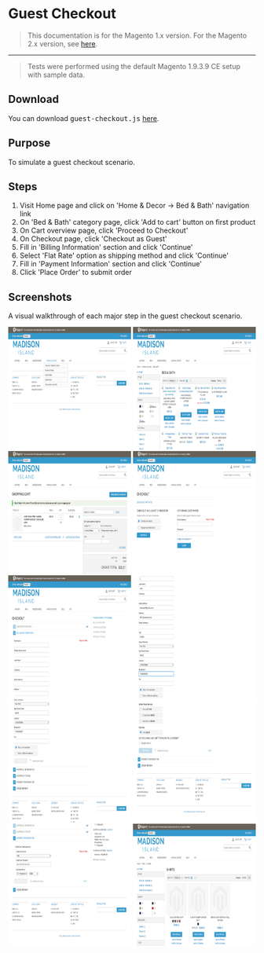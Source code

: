 # Guest Checkout

> This documentation is for the Magento 1.x version. For the Magento 2.x version, see [here](https://nickolasburr.github.io/magento/extensions/2.x/testlivecheckout/latest).
---
> Tests were performed using the default Magento 1.9.3.9 CE setup with sample data.

## Download

You can download <tt>guest-checkout.js</tt> [here](https://nickolasburr.github.io/magento/extensions/1.x/testlivecheckout/puppeteer/scripts/guest-checkout.js).

## Purpose

To simulate a guest checkout scenario.

## Steps

1. Visit Home page and click on 'Home & Decor -> Bed & Bath' navigation link
2. On 'Bed & Bath' category page, click 'Add to cart' button on first product
3. On Cart overview page, click 'Proceed to Checkout'
4. On Checkout page, click 'Checkout as Guest'
5. Fill in 'Billing Information' section and click 'Continue'
6. Select 'Flat Rate' option as shipping method and click 'Continue'
7. Fill in 'Payment Information' section and click 'Continue'
8. Click 'Place Order' to submit order

## Screenshots

A visual walkthrough of each major step in the guest checkout scenario.

<img src="/magento/extensions/1.x/testlivecheckout/puppeteer/images/step-01.png" alt="Step One" height="250" width="250">
<img src="/magento/extensions/1.x/testlivecheckout/puppeteer/images/step-02.png" alt="Step One" height="250" width="250">
<img src="/magento/extensions/1.x/testlivecheckout/puppeteer/images/step-03.png" alt="Step One" height="250" width="250">
<img src="/magento/extensions/1.x/testlivecheckout/puppeteer/images/step-04.png" alt="Step One" height="250" width="250">
<img src="/magento/extensions/1.x/testlivecheckout/puppeteer/images/step-05.png" alt="Step One" height="250" width="250">
<img src="/magento/extensions/1.x/testlivecheckout/puppeteer/images/step-06.png" alt="Step One" height="250" width="250">
<img src="/magento/extensions/1.x/testlivecheckout/puppeteer/images/step-07.png" alt="Step One" height="250" width="250">
<img src="/magento/extensions/1.x/testlivecheckout/puppeteer/images/step-08.png" alt="Step One" height="250" width="250">
<img src="/magento/extensions/1.x/testlivecheckout/puppeteer/images/step-09.png" alt="Step One" height="250" width="250">
<img src="/magento/extensions/1.x/testlivecheckout/puppeteer/images/step-10.png" alt="Step One" height="250" width="250">
